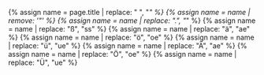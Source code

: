{% assign name = page.title | replace: " ", "_" %}
{% assign name = name | remove: '"' %}
{% assign name = name | replace: ".", "_" %}
{% assign name = name | replace: "ß", "ss" %}
{% assign name = name | replace: "ä", "ae" %}
{% assign name = name | replace: "ö", "oe" %}
{% assign name = name | replace: "ü", "ue" %}
{% assign name = name | replace: "Ä", "ae" %}
{% assign name = name | replace: "Ö", "oe" %}
{% assign name = name | replace: "Ü", "ue" %}
